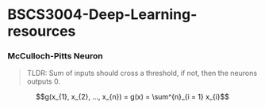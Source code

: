 # **BSCS3004-Deep-Learning-resources**

### McCulloch-Pitts Neuron
> TLDR: Sum of inputs should cross a threshold, if not, then the neurons outputs 0.

$$g(x_{1}, x_{2}, ..., x_{n}) = g(x) = \sum^{n}_{i = 1} x_{i}$$
